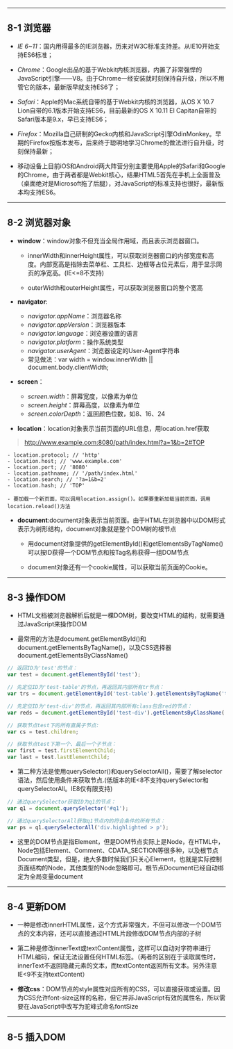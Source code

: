 
---

## 8-1 **浏览器**

- *IE 6~11*：国内用得最多的IE浏览器，历来对W3C标准支持差。从IE10开始支持ES6标准；

- *Chrome*：Google出品的基于Webkit内核浏览器，内置了非常强悍的JavaScript引擎——V8。由于Chrome一经安装就时刻保持自升级，所以不用管它的版本，最新版早就支持ES6了；

- *Safari*：Apple的Mac系统自带的基于Webkit内核的浏览器，从OS X 10.7 Lion自带的6.1版本开始支持ES6，目前最新的OS X 10.11 El Capitan自带的Safari版本是9.x，早已支持ES6；

- *Firefox*：Mozilla自己研制的Gecko内核和JavaScript引擎OdinMonkey。早期的Firefox按版本发布，后来终于聪明地学习Chrome的做法进行自升级，时刻保持最新；

- 移动设备上目前iOS和Android两大阵营分别主要使用Apple的Safari和Google的Chrome，由于两者都是Webkit核心，结果HTML5首先在手机上全面普及（桌面绝对是Microsoft拖了后腿），对JavaScript的标准支持也很好，最新版本均支持ES6。

---

## 8-2 **浏览器对象**

- **window**：window对象不但充当全局作用域，而且表示浏览器窗口。
    
    - innerWidth和innerHeight属性，可以获取浏览器窗口的内部宽度和高度。内部宽高是指除去菜单栏、工具栏、边框等占位元素后，用于显示网页的净宽高。(IE<=8不支持)

    - outerWidth和outerHeight属性，可以获取浏览器窗口的整个宽高

- **navigator**:
   
    - *navigator.appName*：浏览器名称
    - *navigator.appVersion*：浏览器版本
    - *navigator.language*：浏览器设置的语言
    - *navigator.platform*：操作系统类型
    - *navigator.userAgent*：浏览器设定的User-Agent字符串
    - 常见做法：var width = window.innerWidth || document.body.clientWidth;

- **screen**：

    - *screen.width*：屏幕宽度，以像素为单位
    - *screen.height*：屏幕高度，以像素为单位
    - *screen.colorDepth*：返回颜色位数，如8、16、24

- **location**：location对象表示当前页面的URL信息，用location.href获取
 
 > http://www.example.com:8080/path/index.html?a=1&b=2#TOP
 
    - location.protocol; // 'http'
    - location.host; // 'www.example.com'
    - location.port; // '8080'
    - location.pathname; // '/path/index.html'
    - location.search; // '?a=1&b=2'
    - location.hash; // 'TOP' 

    - 要加载一个新页面，可以调用location.assign()。如果要重新加载当前页面，调用location.reload()方法

- **document**:document对象表示当前页面。由于HTML在浏览器中以DOM形式表示为树形结构，document对象就是整个DOM树的根节点

    - 用document对象提供的getElementById()和getElementsByTagName()可以按ID获得一个DOM节点和按Tag名称获得一组DOM节点

    - document对象还有一个cookie属性，可以获取当前页面的Cookie。

---

## 8-3 **操作DOM**

- HTML文档被浏览器解析后就是一棵DOM树，要改变HTML的结构，就需要通过JavaScript来操作DOM

- 最常用的方法是document.getElementById()和document.getElementsByTagName()，以及CSS选择器document.getElementsByClassName()

``` javascript 
// 返回ID为'test'的节点：
var test = document.getElementById('test');

// 先定位ID为'test-table'的节点，再返回其内部所有tr节点：
var trs = document.getElementById('test-table').getElementsByTagName('tr');

// 先定位ID为'test-div'的节点，再返回其内部所有class包含red的节点：
var reds = document.getElementById('test-div').getElementsByClassName('red');

// 获取节点test下的所有直属子节点:
var cs = test.children;

// 获取节点test下第一个、最后一个子节点：
var first = test.firstElementChild;
var last = test.lastElementChild;

```

- 第二种方法是使用querySelector()和querySelectorAll()，需要了解selector语法，然后使用条件来获取节点.(低版本的IE<8不支持querySelector和querySelectorAll。IE8仅有限支持)

```javascript
// 通过querySelector获取ID为q1的节点：
var q1 = document.querySelector('#q1');

// 通过querySelectorAll获取q1节点内的符合条件的所有节点：
var ps = q1.querySelectorAll('div.highlighted > p');
```

- 这里的DOM节点是指Element，但是DOM节点实际上是Node，在HTML中，Node包括Element、Comment、CDATA_SECTION等很多种，以及根节点Document类型，但是，绝大多数时候我们只关心Element，也就是实际控制页面结构的Node，其他类型的Node忽略即可。根节点Document已经自动绑定为全局变量document

---

## 8-4 **更新DOM**

- 一种是修改innerHTML属性，这个方式非常强大，不但可以修改一个DOM节点的文本内容，还可以直接通过HTML片段修改DOM节点内部的子树

- 第二种是修改innerText或textContent属性，这样可以自动对字符串进行HTML编码，保证无法设置任何HTML标签。（两者的区别在于读取属性时，innerText不返回隐藏元素的文本，而textContent返回所有文本。另外注意IE<9不支持textContent）

- **修改css**：DOM节点的style属性对应所有的CSS，可以直接获取或设置。因为CSS允许font-size这样的名称，但它并非JavaScript有效的属性名，所以需要在JavaScript中改写为驼峰式命名fontSize


---

## 8-5 **插入DOM**

